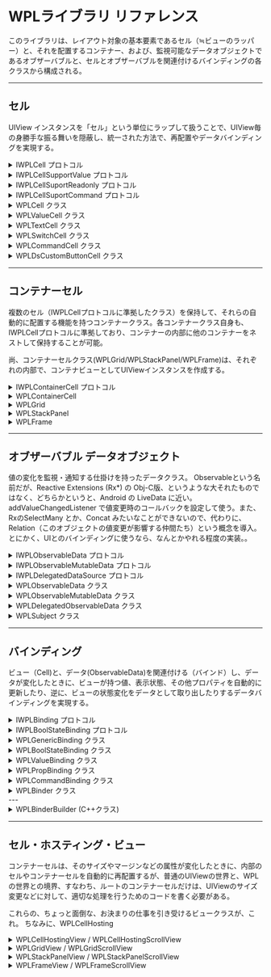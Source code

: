 # WPLライブラリ リファレンス

このライブラリは、レイアウト対象の基本要素であるセル（≒ビューのラッパー）と、それを配置するコンテナー、および、監視可能なデータオブジェクトであるオブザーバブルと、セルとオブザーバブルを関連付けるバインディングの各クラスから構成される。

---

## セル

UIView インスタンスを「セル」という単位にラップして扱うことで、UIView毎の身勝手な振る舞いを隠蔽し、統一された方法で、再配置やデータバインディングを実現する。

<details><summary>
IWPLCell プロトコル
</summary>

セルの基本プロトコル。
レイアウト関連の基本プロパティ、メソッド（サイズやアラインメントなど）と、バインディング可能な、visibility, enabledプロパティを定義。

### プロパティ

    @property(nonatomic) NSString* name;                      // 名前（任意）
    @property(nonatomic,readonly) UIView* view;               // セルに配置するビュー
    @property(nonatomic) UIEdgeInsets margin;                 // マージン
    @property(nonatomic) WPLCellAlignment hAlignment;         // 横方向配置指示
    @property(nonatomic) WPLCellAlignment vAlignment;         // 縦方向配置指示
    @property(nonatomic, readonly) CGSize actualViewSize;     // view.frame.size と同じ
    @property(nonatomic) CGSize requestViewSize;              // 要求サイズ
    @property(nonatomic) WPLVisibility visibility;            // 表示・非表示
    @property(nonatomic) bool enabled;                        // 有効/無効

### セルオブジェクトの解放

リスナーや参照関係を確実にクリアするため、不要になったセルオブジェクトは dispose を呼び出して破棄することが望ましい。コンテナーセルのdisposeを呼び出すと、その管理下にあるすべてのセルがdisposeされる。

    - (void) dispose;

</details>

<details><summary>
IWPLCellSupportValue プロトコル
</summary>

value属性と、ビューへの入力を監視するリスナー（バインディングクラスが利用）を定義する。

### プロパティ

IWPLCell プロトコル のプロパティに加えて、以下を定義。

    @property(nonatomic) id value;

### ビューの入力（値の変更）監視用イベントリスナー

    // リスナー登録
    // @return リスナー解除用のキー
    - (id) addInputChangedListener:(id)target selector:(SEL)selector;

    // リスナーの登録を解除
    // @param key   addInputChangedListener が返した値
    - (void) removeInputListener:(id)key;


</details>

<details><summary>
IWPLCellSuportReadonly プロトコル
</summary>

readonly属性をサポートするビューをホストするセルを定義する。

### プロパティ

    @property(nonatomic) bool readonly;

</details>

<details><summary>
IWPLCellSuportCommand プロトコル
</summary>

ボタンのタップなど、（値を持たない）イベント（＝コマンド）を扱うビューをホストするセルを定義する。

### メソッド

    /**
     * Viewへの入力が更新されたときのリスナー登録
     * @param target        listener object
     * @param selector      (cell)->Unit
     * @return key  removeInputListenerに渡して解除する
     */
    - (id) addInputChangedListener:(id)target selector:(SEL)selector;

    /**
     * リスナーの登録を解除
     */
    - (void) removeInputListener:(id)key;

</details>


<details><summary>
WPLCell クラス
</summary>

ReadOnly や Value を持たないビュー(UIView,UIButtonなど)を１つ内包することが可能なセルクラス。

### WPLCellの作成

    + (instancetype) newCellWithView:(UIView*)view
                                name:(NSString*) name
                              margin:(UIEdgeInsets) margin
                     requestViewSize:(CGSize) requestViewSize
                          hAlignment:(WPLCellAlignment)hAlignment
                          vAlignment:(WPLCellAlignment)vAlignment
                          visibility:(WPLVisibility)visibility;

    // C++版
    + (instancetype) newCellWithView:(UIView*) view
                                name:(NSString*) name
                              params:(const WPLCellParams&) params;

### WPLCellParams

C++版のイニシャライザで使用するパラメータクラス。
一般的な値はC++のコンストラクタでセットされるので、必要なパラメータだけ変更すればよく、定義を簡素化できる。

    - margin : UIEdgeInsets (left/top/right/bottom)

        ビューのマージン（デフォルト：0）

    - requestViewSize: CGSize

        0: auto ... 内包するViewのサイズに合わせる（デフォルト）
        正値: fixed ... 指定されたサイズに固定
        負値: stretch ... コンテナにfitする

    - align : WPLAlignment (horz/vert)

        コンテナ内での配置位置

    - visibility : WPLVisibility

        VISIBLE: 表示
        COLLAPSED: 非表示（サイズゼロとして扱う）
        INVISIBLE: 非表示（ビューのサイズは有効）


### 継承するプロトコル
- IWPLCell
</details>

<details><summary>
WPLValueCell クラス
</summary>

値（value属性）を持つセルクラス。これは仮想クラスであり、valueの型、内包するViewのタイプに応じて、サブクラス化して利用する。

### 継承するプロトコル
- IWPLCell
- IWPLCellSupportValue

</details>

<details><summary>
WPLTextCell クラス
</summary>

値（value属性）として、テキストを持つビュー（UILabel, UITextView, UJTextField）を内包するセルクラス。

継承するプロトコル
- IWPLCell
- IWPLCellSupportValue
- IWPLCellSuportReadonly

</details>


<details><summary>
WPLSwitchCell クラス
</summary>

値（value属性）として、bool値を持つビュー（UISwitch）を内包するセルクラス。

継承するプロトコル
- IWPLCell
- IWPLCellSupportValue

</details>

<details><summary>
WPLCommandCell クラス
</summary>

ボタンのタップ操作と、そのイベント発行を抽象化するセルクラス。

継承するプロトコル
- IWPLCell
- IWPLCellSupportCommand

</details>

<details><summary>
WPLDsCustomButtonCell クラス
</summary>

MICDsCustomButtonを内包する、WPLCommandCell 派生クラス。

継承するプロトコル
- IWPLCell
- IWPLCellSupportCommand

</details>


---

## コンテナーセル

複数のセル（IWPLCellプロトコルに準拠したクラス）を保持して、それらの自動的に配置する機能を持つコンテナークラス。各コンテナークラス自身も、IWPLCellプロトコルに準拠しており、コンテナーの内部に他のコンテナーをネストして保持することが可能。

尚、コンテナーセルクラス(WPLGrid/WPLStackPanel/WPLFrame)は、それぞれの内部で、コンテナビューとしてUIViewインスタンスを作成する。

<details><summary>
IWPLContainerCell プロトコル
</summary>

コンテナセルのインターフェース。
addCell, removeCell, findByName, findByView など、サブセルを管理するためのメソッドと、レイアウト用のメソッド/プロパティを定義している。

### メソッド

    // セルを追加
    - (void) addCell:(id<IWPLCell>) cell;

    // セルを削除
    - (void) removeCell:(id<IWPLCell>) cell;

    // セルの名前で検索
    - (id<IWPLCell>) findByName:(NSString*) name;

    // ビューでセルを検索
    - (id<IWPLCell>) findByView:(UIView*) view;

</details>

<details><summary>
WPLContainerCell
</summary>

IWPLContainerCell プロトコルを実装した仮想クラス。
コンテナセル(StackPanel/Grid/Frame)共通実装.

</details>

<details><summary>
WPLGrid
</summary>

WFP/UWP の Grid にインスパイヤされたクラス。
あらかじめ Row/Column を定義し、その中にセルを配置する。HTML の &lt;table&gt; っぽいレイアウトが可能なコンテナ。

### Gridの生成

    + (instancetype) gridWithName:(NSString*) name
                           params:(const WPLGridParams&) params;


### WPLGridParams (extends WPLCellParams)

- dimension: WPLGridDefinition

    WPLGridDefinition

        NSArray<NSNumber*>* rowDefs;        // row毎の高さの配列
        NSArray<NSNumber*>* colDefs;        // column毎の幅の配列

        高さ、幅に、正値を指定すると、その固定サイズとなる。
        AUTO を指定すると、中に配置されるCellを収容できるサイズに伸縮する(XAMLの"AUTO"と同じ)。
        STRC を指定すると、残りのサイズいっぱいに広がる(XAMLの"*"に相当）。
        STRC は複数指定でき、その場合は、残りのサイズが按分される。
        按分する比率を指定する場合は、STRCx(n) マクロを使用する。
        例えば、STRC,STRCx(2) と指定すると、1:2 に按分される(XAMLの1*,2*に相当）。
        ※STRCx(1) は STRC と同義。

- cellSpacing: CGSize

    セルとセルの間隔<br>
    当たり前の機能だと思うんだが、WPF/UWP の Gridには、なぜかこれがなくて結構不自由したものだ。

### グリッドへのセル追加

IWPLContainerCell#addCellは、0行0列にセルを追加するメソッドとして動作し、これに加えて、row/column を指定してセルを追加するには、Grid専用のメソッドを利用する。

    // 0行0列にセルを追加
    - (void) addCell:(id<IWPLCell>)cell;
    
    // row/columnにセルを追加
    - (void) addCell:(id<IWPLCell>)cell 
                 row:(NSInteger)row 
              column:(NSInteger)column;
    
    // rowSpan, colSpanを指定してセルを追加
    - (void) addCell:(id<IWPLCell>)cell 
                 row:(NSInteger)row 
              column:(NSInteger)column 
             rowSpan:(NSInteger)rowSpan 
             colSpan:(NSInteger)colSpan;

### グリッド構成の動的な変更

回転や画面分割などによるサイズ変更時に、グリッドの構成を変更したいことがあるが、
グリッドやセルを作り直すのはコストが大きい。そのような場合には、
reformWithParams:updateCell を使用する。

例）landscape / portrait でrow/columnを入れ替える

    - (void) layoutFor:(bool)landscape {
        let cols = (landscape) ? @[AUTO,AUTO,AUTO] : @[AUTO,AUTO];
        let rows = (landscape) ? @[AUTO,AUTO] : @[AUTO,AUTO,AUTO];

        [grid reformWithParams:WPLGridParams(grid.currentParams)
                                .colDefs(@[AUTO,STRC,AUTO])
                                .rowDefs(@[AUTO,AUTO,AUTO])
                updateCell:^WPLCellPosition(id<IWPLCell> cell, WPLCellPosition pos) {
                    let i = pos.row;
                    pos.row = pos.column;
                    pos.column = i;
                    return pos;
                }];
    }

第１引数のparamsを、WPLGridParams(grid.currentParams) をベースして変更している点に注意。
WPLGridParams()をベースにすると、visibilityなど、WPLCellParamsの属性がデフォルト値で初期化されてしまい、意図しない表示になってしまうことがある。

</details>

<details><summary>
WPLStackPanel
</summary>

WFP/UWP の StackPanel にインスパイヤされたクラス。
縦または、横方向にセルを並べて配置する。

### StackPanel の生成

    + (instancetype) stackPanelWithName:(NSString*) name
                                 params:(const WPLStackPanelParams&)params;

### WPLStackPanelParams

- orientation : WPLOrientation
    
    セルの配置方向(horz/vert)

- cellSpacing : NSInteger

    セルとセルの間隔（デフォルト：0）

</details>

<details><summary>
WPLFrame
</summary>

セルを１つだけ配置する一番シンプルなコンテナ。
WPF/UWPでは、しばしば、この用途で、row/columnを定義しない（1x1の）Gridを使うし、このライブラリでも、同じように使えるが、そのような場合には、WPLFrameを使った方がコンパクトでオーバーヘッドも少ない。

</details>

---

## オブザーバブル データオブジェクト

値の変化を監視・通知する仕掛けを持ったデータクラス。
Observableという名前だが、Reactive Extensions (Rx*) の Obj-C版、というような大それたものではなく、どちらかというと、Android の LiveData に近い。
addValueChangedListener で値変更時のコールバックを設定して使う。また、RxのSelectMany とか、Concat みたいなことができないので、代わりに、Relation（このオブジェクトの値変更が影響する仲間たち）という概念を導入。とにかく、UIとのバインディングに使うなら、なんとかやれる程度の実装。。

<details><summary>
IWPLObservableData プロトコル
</summary>

すべての監視可能なデータオブジェクトの基底i/f

### プロパティ

    @property (nonatomic,readonly) id value;
    @property (nonatomic,readonly) NSString* stringValue;
    @property (nonatomic,readonly) CGFloat floatValue;
    @property (nonatomic,readonly) bool boolValue;
    @property (nonatomic,readonly) NSInteger intValue;

### 値が変更されたときのイベント

オブザーバブルデータオブジェクトには、値の変更を監視するためのイベントリスナーを登録することが可能。

    // 値変更監視リスナーを追加する
    // @return 登録されたリスナーを識別するキー (登録解除に使う)
    - (id) addValueChangedListener:(id)target selector:(SEL)selector;

    // リスナーを登録解除する
    // @param key   addValueChangedListener の戻り値
    - (void) removeValueChangedListener:(id)key;

    // 値変更イベントの発行
    - (void) valueChanged;

### 依存関係の管理

このデータオブジェクトの値が変更されたとき、それに伴ってデータが変更される関連オブジェクトを定義する。つまり、このデータオブジェクトの変更イベントとともに、addRelation(s)で追加されたオブジェクトについても、変更イベントが発生する。元のデータオブジェクトの変更イベントを監視して、その中から、依存オブジェクトの変更イベントを発行するのと効果は同じだが、リソース、効率の観点から、relationで定義するほうがよい。

    - (void) addRelation:(id<IWPLObservableData>)relation;

    - (void) addRelations:(NSArray<id<IWPLObservableData>>*) relations;

    - (void) removeRelation:(id<IWPLObservableData>)relation;

</details>

<details><summary>
IWPLObservableMutableData プロトコル
</summary>

変更可能なデータを保持するデータクラス（WPLObservableMutableData）を表現するためのプロトコル。

### プロパティ

IWPLObservableDataと同じプロパティを持つが、これらがR/W可能になっている点だけ異なる。

    @property (nonatomic) id value;
    @property (nonatomic) NSString* stringValue;
    @property (nonatomic) CGFloat floatValue;
    @property (nonatomic) bool boolValue;
    @property (nonatomic) NSInteger intValue;

</details>

<details><summary>
IWPLDelegatedDataSource プロトコル
</summary>

外部の値にデリゲートする監視可能データオブジェクトのi/f
つまり、このプロトコルをサポートするオブジェクト自身は、データ（value）を持たず、他のオブジェクトの値を参照して動的に値を返す（sourceDelegate を呼び出して得た値を返す）ようにふるまう。

### 値を取得するデリゲート

値を取得するデリゲートとして、ブロック型関数、または、Target/Selectorのどちらかを利用することが可能。
両方設定されている場合は、ブロック型関数版の方を優先し、Target/Selector版は無視する。

    // ブロック型関数版
    // typedef id (^WPLSourceDelegateProc)(id<IWPLDelegatedDataSource>);
    @property (nonatomic) WPLSourceDelegateProc sourceDelegateBlock;

    // Target/Selector 版
    // id someMethod:(id<IWPLDelegateDataSource> me);
    @property (nonatomic) MICTargetSelector* sourceDelegateSelector;

</details>

<details><summary>
WPLObservableData クラス
</summary>

IWPLObservableData プロトコルに準拠した、WPLObservableMutableData, WPLDelegatedObservableData の共通の基底仮想クラス。このクラスを直接利用することはない。
</details>


<details><summary>
WPLObservableMutableData クラス
</summary>

IWPLObservableMutableData プロトコルに準拠した、変更可能な値を保持する「ふつう」のデータクラス。
NSString, NSInteger, bool, CGFloat の各プリミティブ型は専用のプロパティで操作可能。それ以外は、id型プロパティで対応。
valueプロパティが変化すると、自動的にvalueChangeイベントが発行される。
</details>

<details><summary>
WPLDelegatedObservableData クラス
</summary>

IWPLDelegatedObservableData プロトコルに準拠した、外部の値にデリゲートする監視可能データオブジェクト。
dataSource に、値を取得するデリゲートをセットして使用する。
単独で使用する場合は、値が変化するときに、明示的に valueChanged を呼び出す必要があるが、通常は、外部の値として、他のオブザーバブルデータオブジェクトを参照する場合は、その Relation に登録しておくことで、valueChangedイベントの発行を自動化できる。

</details>

<details><summary>
WPLSubject クラス
</summary>

WPLObservableMutableData と、ほとんど同じだが、valueに値をセットしたとき、値が変化していても、変化していなくても、valueChangedイベントを発行する点だけ異なる。つまり、単純なイベント発行/監視（バインド）を 他のObservableDataと同じスタイルで記述できるようにするためのクラスである。

</details>


---

## バインディング

ビュー（Cell)と、データ(ObservableData)を関連付ける（バインド）し、データが変化したときに、ビューが持つ値、表示状態、その他プロパティを自動的に更新したり、逆に、ビューの状態変化をデータとして取り出したりするデータバインディングを実現する。

<details><summary>
IWPLBinding プロトコル
</summary>

１つのバインディング、すなわち、１つのセルと、１つのデータソースのペアを保持して、それぞれの間でのデータの更新を管理するオブジェクトのi/fを規定する。

### プロパティ
    
    // セル
    @property (nonatomic,readonly) id<IWPLCell> cell;

    // データソース
    @property (nonatomic,readonly) id<IWPLObservableData> source;

    // バインドモード
    @property (nonatomic,readonly) WPLBindingMode bindingMode;

        WPLBindingModeTWO_WAY,                   // TwoWay
        WPLBindingModeVIEW_TO_SOURCE_WITH_INIT,  // OneWayToSource   初期化時だけSOURCE->View に反映する
        WPLBindingModeSOURCE_TO_VIEW,            // OneWay
        WPLBindingModeVIEW_TO_SOURCE,            // OneWayToSource

    // 値変更時のカスタムアクション
    @property (nonatomic,readonly) WPLBindingCustomAction customAction;

        typedef void (^WPLBindingCustomAction)(id<IWPLBinding> sender, bool fromView);
        値が変化したタイミングで、セルとデータソースの標準的なバインディング以外の処理が必要な場合に利用可能。


### オブジェクト解放
参照・依存関係をクリアするために、不要になれば、dispose を呼ぶことが望ましい。    
※WPLBinder クラスを利用することにより、dispose の呼び出しなどを自動化できる。

    - (void) dispose;

</details>

<details><summary>
IWPLBoolStateBinding プロトコル
</summary>

bool型データソースとViewの状態（＝セルの visibility, enabled, readonly 属性)のBindingを実現するための i/f

### プロパティ

    // bool値を、セル（ビュー）のどの属性に関連付けるか
    @property (nonatomic, readonly) WPLBoolStateActionType actionType;

        WPLBoolStateActionTypeVISIBLE_COLLAPSED,  // bool --> ビューの表示・非表示（サイズゼロ扱い）
        WPLBoolStateActionTypeVISIBLE_INVISIBLE,  // bool --> ビューの表示・非表示（サイズは維持）  
        WPLBoolStateActionTypeENABLED,            // bool --> ビューの有効・無効
        WPLBoolStateActionTypeREADONLY,         　// bool --> RW・RO

    // bool 値の意味を反転する場合は true にする
    @property (nonatomic, readonly) bool negation;

</details>

<details><summary>
WPLGenericBinding クラス
</summary>

IWPLBindingに準拠するバインディングの基底クラス。通常は、サブクラスの WPLValueBinding, WPLBoolStateBinding を使用するが、ViewのbackgroundColor や alpha など、（Cellのプロパティではなく）Viewのプロパティにバインドするようなケースには、このクラスを直接使用して、customActionに処理を記述するか、あるいは、サブクラスを作成して、onSourceChanged: をオーバーライドする。

### 初期化

    - (instancetype) initWithCell:(id<IWPLCell>)cell
                           source:(id<IWPLObservableData>)source
                      bindingMode:(WPLBindingMode)bindingMode
                     customAction:(WPLBindingCustomAction) customAction;

</details>

<details><summary>
WPLBoolStateBinding クラス
</summary>

IWPLBoolStateBinding プロトコルに準拠し、Cellの bool型属性（visibility, enabled, readonly）にデータをバインドすることを目的としたバインディングクラス。

### 初期化

    - (instancetype) initWithCell:(id<IWPLCell>) cell
                           source:(id<IWPLObservableData>) source
                     customAction:(WPLBindingCustomAction)customAction
                       actionType:(WPLBoolStateActionType) actionType
                         negation:(bool)negation;
                        
</details>

<details><summary>
WPLValueBinding クラス
</summary>

IWPLCellSupportValue プロトコルに準拠したセルクラス（WPLValueCellなど）の value属性と、データソースをバインドすることを目的としたバインディングクラス。

### 初期化

    - (instancetype) initWithCell:(id<IWPLCell>) cell
                           source:(id<IWPLObservableData>) source
                      bindingMode:(WPLBindingMode)bindingMode
                     customAction:(WPLBindingCustomAction)customAction;


</details>

<details><summary>
WPLPropBinding クラス
</summary>

UIViewの標準プロパティを、sourceにバインドするためのクラス。
利用可能な標準プロパティは、以下の通り。
バインドモードは、常に、SOURCE_TO_VIEW となる。

- WPLPropTypeALPHA 透過度
- WPLPropTypeBG_COLOR 背景色
- WPLPropTypeFG_COLOR 文字色
- WPLPropTypeTEXT テキスト（双方向のバインドが必要なら、WPLTextBindingを使うこと）
- WPLPropTypePLACEHOLDER TextViewなどのプレースホルダー

</details>

<details><summary>
WPLCommandBinding クラス
</summary>

ボタン(UIButton, MICDsCustomButton)のタップイベントを、sourceの変化として扱うバインディングクラス。これにより、ボタンクリックによるアクション（コマンド）を、通常のプロパティと同じように、他のプロパティ(通常はWPLSubject)にバインドし、動作を宣言できるようになる。

</details>

<details><summary>
WPLBinder クラス
</summary>

Cell と　ObservableData のバインドを管理するクラス。

このクラスを使わなくても、それぞれのインスタンスをBindingクラスを使って関連づけていけばよいのだが、
Viewごとにそれらの構築用のコードを書いて、どこか（Viewクラスのメンバーなど）に保持しなければならず、コード量も少なくなく、保守性、可読性が悪くなる。そこで、柔軟性を多少犠牲にして（例えばプロパティはすべて文字列の名前をつけてアクセスする、とか）、できるだけ簡潔に利用できるようにすることを目指したクラス。

尚、このクラス内では、バインドされるデータソースのことを、バインド可能なプロパティ(bindable property)または、単にプロパティ、と呼んでいる。ObjC的な意味のプロパティと混同しないように。

WPLBinderは、以下の手順で使う。
1. WPLBinder インスタンスを作成（ViewControllerのフィールドなどとして保持）
2. WPLBinder インスタンスに、バインド可能なプロパティを登録
3. バインド可能なプロパティに対して、Cellを関連づけて登録

### 初期化

    - (instancetype) init;

### 自動解放の制御

    // dispose 時に、登録されている　binding に対して dispose を呼ぶか？
    // default:true
    @property (nonatomic) bool autoDisposeBindings;
    
    // dispose 時に、登録されている　データソース (ObservableData) に対して dispose を呼ぶか？
    // default:true
    @property (nonatomic) bool autoDisposeProperties;

### バインド可能なプロパティ（データソース）の登録・取得・登録解除

    /**
     * 通常の値型（ObservableMutableData型）プロパティを作成して登録
     * @param initialValue 初期値
     * @param key プロパティを識別するキー(nilなら、内部で生成して戻り値に返す）。
     * @return プロパティを識別するキー
     */
    - (id) createPropertyWithValue:(id)initialValue withKey:(id) key;

    /**
     * 依存型(DelegatedObservableData型）プロパティを生成して登録
     * @param key プロパティを識別するキー（nilなら内部で生成して戻り値に返す）。
     * @param sourceProc 値を解決するための関数ブロック
     * @param relations このプロパティが依存するプロパティ（のキー）
     *                  このメソッドが呼び出される時点で解決できなければ、指定は無効となるので、定義順序に注意。
     */
    - (id) createDependentPropertyWithKey:(id)key 
                               sourceProc:(WPLSourceDelegateProc)sourceProc 
                                dependsOn:(id)relations, ... NS_REQUIRES_NIL_TERMINATION;

    /**
     * 上のメソッドの可変長引数部分をva_list型引数で渡せるようにしたメソッド
     */
    - (id) createDependentPropertyWithKey:(id)key 
                               sourceProc:(WPLSourceDelegateProc)sourceProc 
                                dependsOn:(NSString*) firstRelation 
                        dependsOnArgument:(va_list) args;

    /**
     * 外部で作成したObservableData型のインスタンスをプロパティとしてバインダーに登録する。
     * @param prop ObservableData型インスタンス
     * @param key プロパティを識別するキー（nilなら内部で生成して戻り値に返す）。
     */
    - (id) addProperty:(id<IWPLObservableData>) prop forKey:(id) key;

    /**
     * 登録済みのプロパティを取得
     * @param key   createProperty/createDependentProperty の戻り値
     * @return IWPLObservableData型インスタンス（未登録ならnil）
     */
    - (id<IWPLObservableData>) propertyForKey:(id)key;

    /**
     * Observablega*MutableData型のプロパティを取得
     * @param key   createProperty/createDependentProperty の戻り値
     * @return IWPLObservableMutableData型インスタンス
     *         未登録、または、指定されたプロパティがMutableでなければnil
     */
    - (id<IWPLObservableMutableData>) mutablePropertyForKey:(id)key;

    /**
     * プロパティをバインダーから削除する。
     * @param key   addProperty, createProperty / createDependentProperty などが返した値。
     */
    - (void) removeProperty:(id)key;

### Cellとプロパティの関連づけ

    /**
    　* セルの値とプロパティのバインディングを作成して登録
    　* @param propKey   バインドするプロパティを識別するキー（必ず登録済みのものを指定）
    　* @param cell      バインドするセル
    　* @param bindingMode   VIEW_TO_SOURCE_WITH_INIT | VIEW_TO_SOURCE | SOURCE_TO_VIEW | TWOWAY
    　* @param customAction  プロパティ、または、セルの値が変更されたときのコールバック関数（nil可）
    　* @return 作成された binding インスタンス
    　*/
    - (id<IWPLBinding>) bindProperty:(id)propKey
                    withValueOfCell:(id<IWPLCell>)cell
                        bindingMode:(WPLBindingMode)bindingMode
                        customActin:(WPLBindingCustomAction)customAction;

    /**
    　* セルの状態(Bool型）とプロパティのバインディングを作成して登録
    　* @param propKey       バインドするプロパティを識別するキー（必ず登録済みのものを指定）
    　* @param cell          バインドするセル
    　* @param actionType    Cellの何とバインドするか？
    　* @param negation      trueにすると、bool値を反転する
    　* @param customAction  プロパティ、または、セルの値が変更されたときのコールバック関数（nil可）
    　* @return 作成された binding インスタンス
    　*/
    - (id<IWPLBinding>) bindProperty:(id)propKey
                withBoolStateOfCell:(id<IWPLCell>)cell
                        actionType:(WPLBoolStateActionType) actionType
                            negation:(bool) negation
                        customActin:(WPLBindingCustomAction)customAction;

    /**
    　* 特殊なバインドを作成　（SOURCE to VIEWのみ）
    　* バインドの内容は、customAction に記述する。
    　* （ソースが変更されると、customAction が呼び出されるので、そこでなんでも好きなことをするのだ）
    　*/
    - (id<IWPLBinding>) bindProperty:(id)propKey
                            withCell:(id<IWPLCell>)cell
                        customAction:(WPLBindingCustomAction) customAction;

    /**
    　* 外部で作成したバインディングインスタンスを登録する。
    　* @param binding   バインディングインスタンス
    　*/
    - (void) addBinding:(id<IWPLBinding>) binding;


    /**
    　* バインドを解除する
    　* @param binding   バインディングインスタンス
    　*/
    - (void) unbind:(id<IWPLBinding>) binding;

### バインディングの破棄

    - (void) dispose;

</details>
---

<details><summary>
WPLBinderBuilder (C++クラス)
</summary>

WPLBinderを使ったバインディングの構築を、C++の書式でエレガントにやってみよう、という試み。

例えば、

    _binder = [[WPLBinder alloc] init];
    // bool型のプロパティをhogeという名前で登録 (初期値はtrue)
    id propKey = [_binder createPropertyWithValue:@true @"hoge"];
    // hogeにcellのvisibilityを関連づける
    [_binder bindProperty:propKey
      withBoolStateOfCell:cell
               actionType:WPLBoolStateActionTypeVISIBILITY_COLLAPLSED
                 negation:false
              customActin:nil];

というコードは、C++で次のように書ける。シンプルだろ？

    _binder = WPLBinderBuilder()
                .property(@"hoge", true)
                .bindState(@"hoge, cell, WPLBoolStateActionTypeVISIBILITY_COLLAPLSED)
                .build();



</details>

---

##  セル・ホスティング・ビュー

コンテナーセルは、そのサイズやマージンなどの属性が変化したときに、内部のセルやコンテナーセルを自動的に再配置するが、普通のUIViewの世界と、WPLの世界との境界、すなわち、ルートのコンテナーセルだけは、UIViewのサイズ変更などに対して、適切な処理を行うためのコードを書く必要がある。

これらの、ちょっと面倒な、お決まりの仕事を引き受けるビュークラスが、これ。
ちなみに、WPLCellHosting

<details><summary>
WPLCellHostingView / WPLCellHostingScrollView 
</summary>

汎用的な、セル・ホスティング・ビュークラス。
あらかじめ用意した containerCell をプロパティとして与えることで、セル・ホスティング・ビューのサイズ変更などに合わせて、containerCellが適切に再配置される。

WPLCellHostingViewはUIViewから派生しているのに対して、WPLCellHostingScrollViewは、UIScrollView から派生しており、親ビュー上での frame を指定しておくと、そのサイズがコンテントのサイズより小さくなると、自動的にスクロールが有効になる。

また、セルホスティングビューは、親となるビュー(UIViewContainer#viewなど)に配置することになるが、その配置には、NSLayoutConstraint などが使え、さらに、NSLayoutConstraint を使うなら、[AutoLayoutBuilder](/layouter/auto-layout.md)が便利。

尚、通常は、特定のレイアウターをあらかじめ保持している、サブクラスの、WPLGridView/WPLGridScrollView, WPLStackView/WPLStackPanelScrollView, WPLFrameView/WPLFrameScrollView など使用する。
</details>

<details><summary>
WPLGridView / WPLGridScrollView
</summary>

WPLCellHostingView / WPLCellHostingScrollView の containerCellプロパティに、WPLGrid インスタンスがセットされたもの。
WPLCellHostingViewとWPLGridを別々に作ってセットすることすら面倒なもので。
</details>

<details><summary>
WPLStackPanelView / WPLStackPanelScrollView
</summary>
WPLCellHostingView の containerCellプロパティに、WPLStackPanel インスタンスがセットされたもの。
</details>

<details><summary>
WPLFrameView / WPLFrameScrollView
</summary>
WPLCellHostingView の containerCellプロパティに、WPLFrame インスタンスがセットされたもの。
</details>

